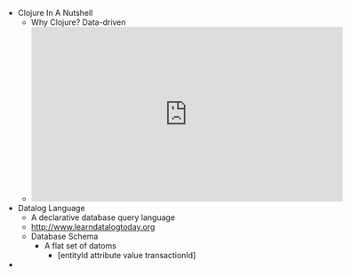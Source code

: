 - Clojure In A Nutshell
	- Why Clojure? Data-driven
	- <iframe width="560" height="315" src="https://www.youtube.com/embed/vK1DazRK_a0" title="YouTube video player" frameborder="0" allow="accelerometer; autoplay; clipboard-write; encrypted-media; gyroscope; picture-in-picture" allowfullscreen></iframe>
- Datalog Language
	- A declarative database query language
	- http://www.learndatalogtoday.org
	- Database Schema
		- A flat set of datoms
			- [entityId attribute value transactionId]
-